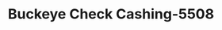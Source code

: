 ---
f_zip-code: 44094
f_state-code: OH
title: Buckeye Check Cashing-5508
f_phone: 440-602-9922
f_city-only: Willoughby
f_address: 34302 Euclid Ave Unit 7 Willoughby
f_location-unique-id: '5508'
slug: buckeye-check-cashing-5508
updated-on: '2024-05-30T13:46:58.046Z'
created-on: '2024-05-30T13:36:59.803Z'
published-on: '2024-05-30T13:54:32.469Z'
f_city-state: cms/city/willoughby-oh.md
f_company: cms/company/buckeye-check-cashing.md
f_state: cms/state/ohio.md
layout: '[payday-loan].html'
tags: payday-loan
---